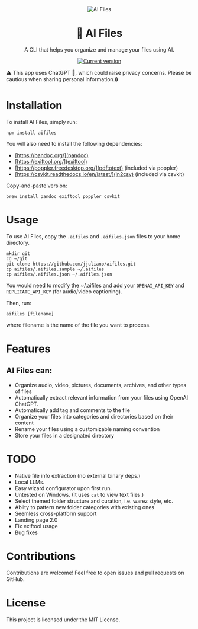 <div align="center">
  <div>
    <img src=".github/screencapture.gif" alt="AI Files"/>
    <h1 align="center">🤖 AI Files</h1>
  </div>
	<p>A CLI that helps you organize and manage your files using AI.</p>
	<a href="https://www.npmjs.com/package/aifiles"><img 
src="https://img.shields.io/npm/v/aifiles" alt="Current version"></a>
</div>

⚠️ This app uses ChatGPT 🤖, which could raise privacy concerns. Please be cautious when sharing personal information.🔒

# Installation

To install AI Files, simply run:

```
npm install aifiles
```

You will also need to install the following dependencies:
- [https://pandoc.org/](pandoc)
- [https://exiftool.org/](exiftool)
- [https://poppler.freedesktop.org/](pdftotext) (included via poppler)
- [https://csvkit.readthedocs.io/en/latest/](in2csv) (included via csvkit)

Copy-and-paste version:
```
brew install pandoc exiftool poppler csvkit
```

# Usage

To use AI Files, copy the `.aifiles` and `.aifiles.json` files to your home directory.

```
mkdir git
cd ~/git
git clone https://github.com/jjuliano/aifiles.git
cp aifiles/.aifiles.sample ~/.aifiles
cp aifiles/.aifiles.json ~/.aifiles.json
```

You would need to modify the ~/.aifiles and add your `OPENAI_API_KEY` and `REPLICATE_API_KEY` (for audio/video captioning).

Then, run:

```
aifiles [filename]
```

where filename is the name of the file you want to process.

# Features

## AI Files can:

- Organize audio, video, pictures, documents, archives, and other types of files
- Automatically extract relevant information from your files using OpenAI ChatGPT.
- Automatically add tag and comments to the file
- Organize your files into categories and directories based on their content
- Rename your files using a customizable naming convention
- Store your files in a designated directory

# TODO

- Native file info extraction (no external binary deps.)
- Local LLMs.
- Easy wizard configurator upon first run.
- Untested on Windows. (It uses `cat` to view text files.)
- Select themed folder structure and curation, i.e. warez style, etc.
- Abilty to pattern new folder categories with existing ones
- Seemless cross-platform support
- Landing page 2.0
- Fix exiftool usage
- Bug fixes

# Contributions

Contributions are welcome! Feel free to open issues and pull requests on GitHub.

# License

This project is licensed under the MIT License.

